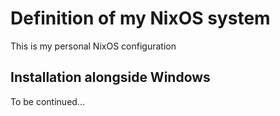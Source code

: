 # Definition of my NixOS system

This is my personal NixOS configuration

## Installation alongside Windows

To be continued...
